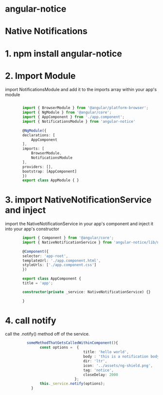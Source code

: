 # angular-notice
# Native Notifications

# 1. npm install angular-notice

# 2. Import Module
import NotificationsModule and add it to the imports array within your app's module
 
```typescript
 
        import { BrowserModule } from '@angular/platform-browser';
        import { NgModule } from '@angular/core';
        import { AppComponent } from './app.component';
        import { NotificationsModule } from 'angular-notice'
        
        @NgModule({
        declarations: [
            AppComponent
        ],
        imports: [
            BrowserModule,
            NotificationsModule
        ],
        providers: [],
        bootstrap: [AppComponent]
        })
        export class AppModule { }
```      
# 3.  import NativeNotificationService and inject

import the NativeNotificationService in your app's component and inject it into your app's constructor

```typescript
        import { Component } from '@angular/core';
        import { NativeNotificationService } from 'angular-notice/lib/native-notification.service';
        
        @Component({
        selector: 'app-root',
        templateUrl: './app.component.html',
        styleUrls: ['./app.component.css']
        })
        
        export class AppComponent {
        title = 'app';

        constructor(private _service: NativeNotificationService) {}
 
        }
```
# 4. call notify
    
call the .notify() method off of the service.
```typescript
          someMethodThatGetsCalledWithinComponent(){
                const options =  { 
                                    title: 'hello world',
                                    body : 'this is a notification body',
                                    dir: 'ltr',
                                    icon: '../assets/ng-shield.png',
                                    tag: 'notice',
                                    closeDelay: 2000
                                };
                this._service.notify(options);
            }
```
